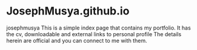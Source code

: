 # JosephMusya.github.io
josephmusya
This is a simple index page that contains my portfolio. It has the cv, downloadable and external links to personal profile 
The details herein are official and you can connect to  me with them. 
